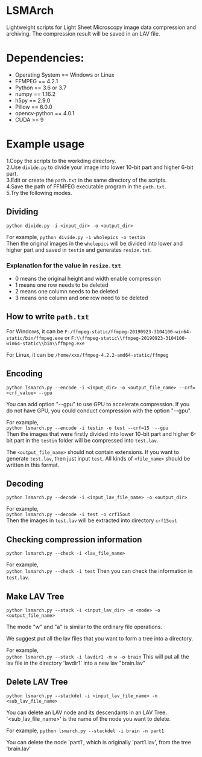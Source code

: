 # LSMArch
Lightweight scripts for Light Sheet Microscopy image data compression and archiving. The compression result will be saved in an LAV file.

# Dependencies:
* Operating System == Windows or Linux
* FFMPEG == 4.2.1
* Python == 3.6 or 3.7
* numpy == 1.16.2
* h5py == 2.9.0
* Pillow == 6.0.0
* opencv-python == 4.0.1
* CUDA >= 9

# Example usage
1.Copy the scripts to the workding directory.  
2.Use `divide.py` to divide your image into lower 10-bit part and higher 6-bit part.  
3.Edit or create the `path.txt` in the same directory of the scripts.  
4.Save the path of FFMPEG executable program in the `path.txt`.  
5.Try the following modes.

## Dividing
`python divide.py -i <input_dir> -o <output_dir>`  

For example,
`python divide.py -i wholepics -o testin`  
Then the original images in the `wholepics` will be divided into lower and higher part and saved in `testin` and generates `resize.txt`.

### Explanation for the value in `resize.txt`
* 0 means the original height and width enable compression
* 1 means one row needs to be deleted
* 2 means one column needs to be deleted
* 3 means one column and one row need to be deleted

## How to write `path.txt`
For Windows, it can be `F:/ffmpeg-static/ffmpeg-20190923-3104100-win64-static/bin/ffmpeg.exe` or `F:\\ffmpeg-static\\ffmpeg-20190923-3104100-win64-static\\bin\\ffmpeg.exe`

For Linux, it can be `/home/xxx/ffmpeg-4.2.2-amd64-static/ffmpeg`


## Encoding
`python lsmarch.py --encode -i <input_dir> -o <output_file_name> --crf=<crf_value> --gpu`  

You can add option "--gpu" to use GPU to accelerate compression. If you do not have GPU, you could conduct compression with the option "--gpu".

For example,  
`python lsmarch.py --encode -i testin -o test --crf=15  --gpu`  
Then the images that were firstly divided into lower 10-bit part and higher 6-bit part in the `testin` folder will be compressed into `test.lav`.

The `<output_file_name>` should not contain extensions. If you want to generate `test.lav`, then just input `test`. All kinds of `<file_name>` should be written in this format.
## Decoding
`python lsmarch.py --decode -i <input_lav_file_name> -o <output_dir>`  

For example,  
`python lsmarch.py --decode -i test -o crf15out`  
Then the images in `test.lav` will be extracted into directory `crf15out`

## Checking compression information
`python lsmarch.py --check -i <lav_file_name>`  

For example,  
`python lsmarch.py --check -i test`
Then you can check the information in `test.lav`.

## Make LAV Tree
`python lsmarch.py --stack -i <input_lav_dir> -m <mode> -o <output_file_name>`

The mode "w" and "a" is similar to the ordinary file operations.

We suggest put all the lav files that you want to form a tree into a directory.

For example,  
`python lsmarch.py --stack -i lavdir1 -m w -o brain`
This will put all the lav file in the directory 'lavdir1' into a new lav "brain.lav"

## Delete LAV Tree
`python lsmarch.py --stackdel -i <input_lav_file_name> -n <sub_lav_file_name>`

You can delete an LAV node and its descendants in an LAV Tree. '<sub_lav_file_name>' is the name of the node you want to delete.

For example,
`python lsmarch.py --stackdel -i brain -n part1`

You can delete the node 'part1', which is originally 'part1.lav', from the tree 'brain.lav'
